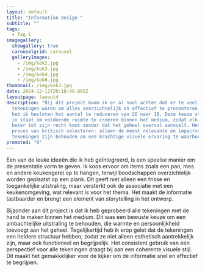 ```yaml
---
layout: default
title: "Information design "
subtitle: ""
tags:
  - Tag 1
imagegallery:
  showgallery: true
  carouselgrid: carousel
  galleryImages:
    - /img/kok2.jpg
    - /img/kok3.jpg
    - /img/kok4.jpg
    - /img/kok6.jpg
thumbnail: /img/kok3.jpg
date: 2024-12-11T20:10:49.865Z
layoutpage: layout4
description: "Bij dit project kwam ik er al snel achter dat er te veel
  tekeningen waren om alles overzichtelijk en effectief te presenteren. Daarom
  heb ik besloten het aantal te reduceren van 26 naar 18. Deze keuze stelde me
  in staat om voldoende ruimte te creëren binnen het medium, zodat elk element
  beter tot zijn recht komt zonder dat het geheel overvol aanvoelt. Het was een
  proces van kritisch selecteren: alleen de meest relevante en impactvolle
  tekeningen zijn behouden om een krachtige visuele ervaring te waarborgen."
promoted: "0"
---
```

Een van de leuke ideeën die ik heb geïntegreerd, is een speelse manier om de presentatie vorm te geven. Ik koos ervoor om items zoals een pan, mes en andere keukengerei op te hangen, terwijl boodschappen overzichtelijk worden geplaatst op een plank. Dit geeft niet alleen een frisse en toegankelijke uitstraling, maar versterkt ook de associatie met een keukenomgeving, wat relevant is voor het thema. Het maakt de informatie tastbaarder en brengt een element van storytelling in het ontwerp.

Bijzonder aan dit project is dat ik heb geprobeerd alle tekeningen met de hand te maken binnen het medium. Dit was een bewuste keuze om een ambachtelijke uitstraling te behouden, die warmte en persoonlijkheid toevoegt aan het geheel. Tegelijkertijd heb ik erop gelet dat de tekeningen een heldere structuur hebben, zodat ze niet alleen esthetisch aantrekkelijk zijn, maar ook functioneel en begrijpelijk. Het consistent gebruik van één perspectief voor alle tekeningen draagt bij aan een coherente visuele stijl. Dit maakt het gemakkelijker voor de kijker om de informatie snel en effectief te begrijpen.


